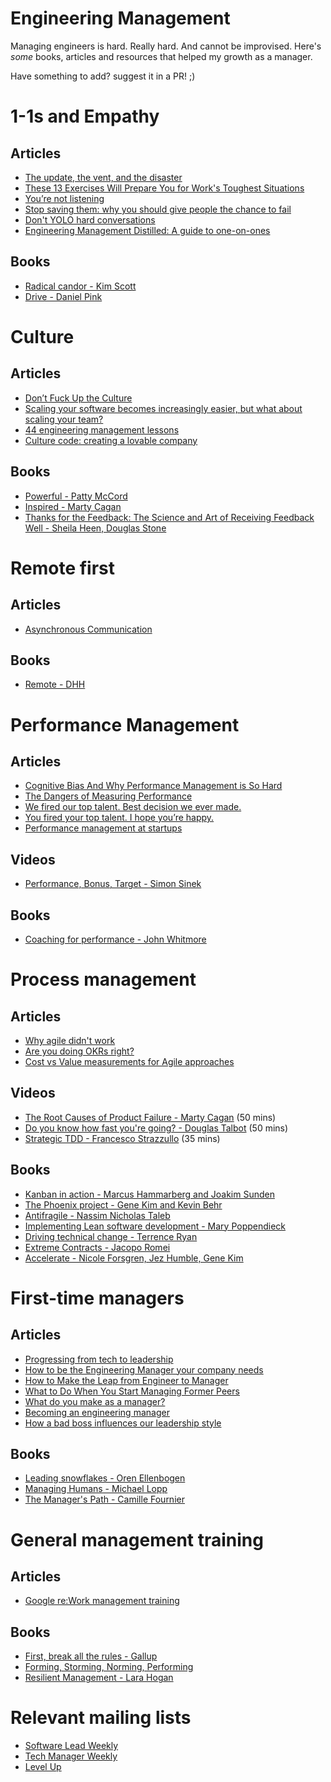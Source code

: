 # Engineering Management
Managing engineers is hard. Really hard. And cannot be improvised.
Here's _some_ books, articles and resources that helped my growth as a manager.

Have something to add? suggest it in a PR! ;)

# 1-1s and Empathy
## Articles
- [The update, the vent, and the disaster](http://randsinrepose.com/archives/the-update-the-vent-and-the-disaster/)
- [These 13 Exercises Will Prepare You for Work's Toughest Situations](https://firstround.com/review/these-13-exercises-will-prepare-you-for-works-toughest-situations/)
- [You’re not listening](http://randsinrepose.com/archives/youre-not-listening/)
- [Stop saving them: why you should give people the chance to fail](http://forgingleaders.com/stop-saving-them-why-you-should-give-people-the-chance-to-fail/)
- [Don't YOLO hard conversations](http://randsinrepose.com/archives/dont-yolo-hard-conversations/)
- [Engineering Management Distilled: A guide to one-on-ones](https://medium.com/@chris.g.chiu/engineering-management-distilled-a-guide-to-one-on-ones-5b6cceb095b7)
## Books
- [Radical candor - Kim Scott](https://www.radicalcandor.com/the-book/)
- [Drive - Daniel Pink](https://www.danpink.com/drive./)


# Culture
## Articles
- [Don’t Fuck Up the Culture
](https://medium.com/@bchesky/dont-fuck-up-the-culture-597cde9ee9d4)
- [Scaling your software becomes increasingly easier, but what about scaling your team?
](http://lnbogen.com/2014/05/18/scaling-your-software-becomes-increasingly-easier-but-what-about-scaling-your-team/)
- [44 engineering management lessons](http://www.defmacro.org/2014/10/03/engman.html)
- [Culture code: creating a lovable company](https://www.slideshare.net/HubSpot/the-hubspot-culture-code-creating-a-company-we-love)
## Books
- [Powerful - Patty McCord](http://pattymccord.com/book/)
- [Inspired - Marty Cagan](https://svpg.com/inspired-how-to-create-products-customers-love/)
- [Thanks for the Feedback: The Science and Art of Receiving Feedback Well - Sheila Heen, Douglas Stone](https://www.penguinrandomhouse.com/books/313485/thanks-for-the-feedback-by-douglas-stone-and-sheila-heen/)

# Remote first
## Articles
- [Asynchronous Communication](https://doist.com/blog/asynchronous-communication/)
## Books
- [Remote - DHH](https://www.amazon.co.uk/Remote-Required-David-Heinemeier-Hansson-ebook/dp/B00CZ7OC46)

# Performance Management
## Articles
- [Cognitive Bias And Why Performance Management is So Hard](https://medium.freecodecamp.org/cognitive-bias-and-why-performance-management-is-so-hard-8852a1b874cd)
- [The Dangers of Measuring Performance](https://medium.com/startup-patterns/the-dangers-of-measuring-performance-d21cd61426df)
- [We fired our top talent. Best decision we ever made.](https://medium.freecodecamp.org/we-fired-our-top-talent-best-decision-we-ever-made-4c0a99728fde?gi=fbc062e62a4)
- [You fired your top talent. I hope you’re happy.](https://startupsventurecapital.com/you-fired-your-top-talent-i-hope-youre-happy-cf57c41183dd)
- [Performance management at startups](https://quip.com/MwcgA10sGgFC)

## Videos
- [Performance, Bonus, Target - Simon Sinek](https://www.youtube.com/watch?v=ACZhpCdfEdY)
## Books
- [Coaching for performance - John Whitmore](https://www.coachingperformance.com/coaching-for-performance-available-languages/)


# Process management
## Articles
- [Why agile didn't work](https://www.infoq.com/articles/agile-didnt-work)
- [Are you doing OKRs right?](https://www.range.co/blog/are-you-doing-okrs-right)
- [Cost vs Value measurements for Agile approaches](https://www.jrothman.com/mpd/2019/02/cost-vs-value-measurements-for-agile-approaches/)
## Videos
- [The Root Causes of Product Failure - Marty Cagan](https://www.youtube.com/watch?v=9dccd8lihpQ) (50 mins)
- [Do you know how fast you're going? - Douglas Talbot](https://www.infoq.com/presentations/measure-lean-feedback) (50 mins)
- [Strategic TDD - Francesco Strazzullo](https://www.youtube.com/watch?v=q7bw-P7qgGA) (35 mins)
## Books
- [Kanban in action - Marcus Hammarberg and Joakim Sunden](https://www.manning.com/books/kanban-in-action)
- [The Phoenix project - Gene Kim and Kevin Behr](https://www.amazon.co.uk/Phoenix-Project-DevOps-Helping-Business-ebook/dp/B00AZRBLHO)
- [Antifragile - Nassim Nicholas Taleb](https://www.amazon.co.uk/Antifragile-Things-That-Gain-Disorder/dp/0812979680)
- [Implementing Lean software development - Mary Poppendieck](https://www.amazon.co.uk/Implementing-Lean-Software-Development-Addison-Wesley/dp/0321437381)
- [Driving technical change - Terrence Ryan](https://www.amazon.co.uk/Driving-Technical-Change-Terrence-Ryan/dp/1934356603)
- [Extreme Contracts - Jacopo Romei](https://jacoporomei.com/extreme-contracts/)
- [Accelerate - Nicole Forsgren, Jez Humble, Gene Kim](https://itrevolution.com/book/accelerate/)

# First-time managers
## Articles
- [Progressing from tech to leadership](https://lcamtuf.blogspot.com/2018/02/on-leadership.html)
- [How to be the Engineering Manager your company needs](https://www.codementor.io/blog/how-to-be-the-engineering-manager-your-company-needs-1yahjbf97x)
- [How to Make the Leap from Engineer to Manager](https://blog.newrelic.com/culture/measuring-manager-success/)
- [What to Do When You Start Managing Former Peers](https://getlighthouse.com/blog/managing-former-peers/)
- [What do you make as a manager?](https://medium.com/this-happened-to-me/what-do-you-make-as-a-manager-b5436855a995)
- [Becoming an engineering manager](https://techcrunch.com/2015/01/26/becoming-an-engineering-manager/)
- [How a bad boss influences our leadership style](https://medium.com/know-your-team-blog/the-anti-mentor-how-a-bad-boss-influences-our-leadership-style-d7a2708e5dc1)
## Books
- [Leading snowflakes - Oren Ellenbogen](http://leadingsnowflakes.com/)
- [Managing Humans - Michael Lopp](https://www.amazon.co.uk/Managing-Humans-Humorous-Software-Engineering/dp/1430243147)
- [The Manager's Path - Camille Fournier](https://www.amazon.co.uk/Manager%60s-Path-Camille-Fournier/dp/1491973897)

# General management training
## Articles
- [Google re:Work management training](https://rework.withgoogle.com/subjects/managers/)

## Books
- [First, break all the rules - Gallup](https://www.gallup.com/press/176069/first-break-rules-world-greatest-managers-differently.aspx)
- [Forming, Storming, Norming, Performing](https://www.amazon.co.uk/Forming-Storming-Norming-Performing-Communication/dp/1475968434)
- [Resilient Management - Lara Hogan](https://abookapart.com/products/resilient-management)


# Relevant mailing lists
- [Software Lead Weekly](http://softwareleadweekly.com/)
- [Tech Manager Weekly](http://www.techmanagerweekly.com/)
- [Level Up](http://levelup.thekua.com/)
